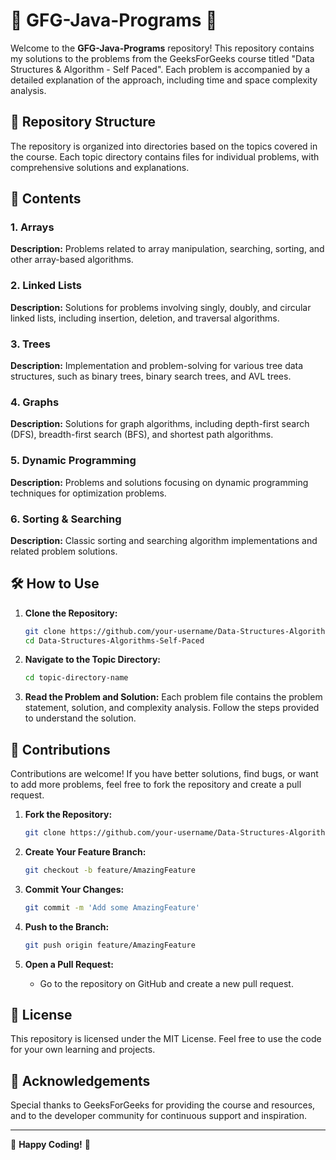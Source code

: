 # 🌟 GFG-Java-Programs 🌟

Welcome to the **GFG-Java-Programs** repository! This repository contains my solutions to the problems from the GeeksForGeeks course titled "Data Structures & Algorithm - Self Paced". Each problem is accompanied by a detailed explanation of the approach, including time and space complexity analysis.

## 📂 Repository Structure

The repository is organized into directories based on the topics covered in the course. Each topic directory contains files for individual problems, with comprehensive solutions and explanations.

## 📜 Contents

### 1. Arrays
**Description:** Problems related to array manipulation, searching, sorting, and other array-based algorithms.  

### 2. Linked Lists
**Description:** Solutions for problems involving singly, doubly, and circular linked lists, including insertion, deletion, and traversal algorithms.  

### 3. Trees
**Description:** Implementation and problem-solving for various tree data structures, such as binary trees, binary search trees, and AVL trees.  

### 4. Graphs
**Description:** Solutions for graph algorithms, including depth-first search (DFS), breadth-first search (BFS), and shortest path algorithms.  

### 5. Dynamic Programming
**Description:** Problems and solutions focusing on dynamic programming techniques for optimization problems.  

### 6. Sorting & Searching
**Description:** Classic sorting and searching algorithm implementations and related problem solutions.  

## 🛠️ How to Use

1. **Clone the Repository:**
    ```sh
    git clone https://github.com/your-username/Data-Structures-Algorithms-Self-Paced.git
    cd Data-Structures-Algorithms-Self-Paced
    ```

2. **Navigate to the Topic Directory:**
    ```sh
    cd topic-directory-name
    ```

3. **Read the Problem and Solution:**
    Each problem file contains the problem statement, solution, and complexity analysis. Follow the steps provided to understand the solution.

## 🤝 Contributions

Contributions are welcome! If you have better solutions, find bugs, or want to add more problems, feel free to fork the repository and create a pull request.

1. **Fork the Repository:**
    ```sh
    git clone https://github.com/your-username/Data-Structures-Algorithms-Self-Paced.git
    ```

2. **Create Your Feature Branch:**
    ```sh
    git checkout -b feature/AmazingFeature
    ```

3. **Commit Your Changes:**
    ```sh
    git commit -m 'Add some AmazingFeature'
    ```

4. **Push to the Branch:**
    ```sh
    git push origin feature/AmazingFeature
    ```

5. **Open a Pull Request:**
    - Go to the repository on GitHub and create a new pull request.

## 📜 License

This repository is licensed under the MIT License. Feel free to use the code for your own learning and projects.

## 🙏 Acknowledgements

Special thanks to GeeksForGeeks for providing the course and resources, and to the developer community for continuous support and inspiration.

---

🌟 **Happy Coding!** 🌟
